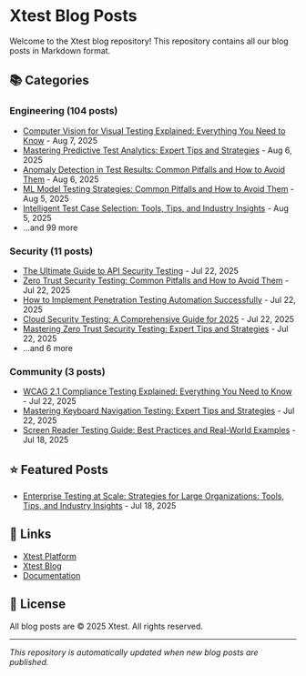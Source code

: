 # Xtest Blog Posts

Welcome to the Xtest blog repository! This repository contains all our blog posts in Markdown format.

## 📚 Categories

### Engineering (104 posts)

- [Computer Vision for Visual Testing Explained: Everything You Need to Know](posts/2025/2025-08-07-computer-vision-for-visual-testing-explained-everything-you-need-to-know.md) - Aug 7, 2025
- [Mastering Predictive Test Analytics: Expert Tips and Strategies](posts/2025/2025-08-06-mastering-predictive-test-analytics-expert-tips-and-strategies.md) - Aug 6, 2025
- [Anomaly Detection in Test Results: Common Pitfalls and How to Avoid Them](posts/2025/2025-08-06-anomaly-detection-in-test-results-common-pitfalls-and-how-to-avoid-them.md) - Aug 6, 2025
- [ML Model Testing Strategies: Common Pitfalls and How to Avoid Them](posts/2025/2025-08-05-ml-model-testing-strategies-common-pitfalls-and-how-to-avoid-them.md) - Aug 5, 2025
- [Intelligent Test Case Selection: Tools, Tips, and Industry Insights](posts/2025/2025-08-05-intelligent-test-case-selection-tools-tips-and-industry-insights.md) - Aug 5, 2025
- ...and 99 more

### Security (11 posts)

- [The Ultimate Guide to API Security Testing](posts/2025/2025-07-22-the-ultimate-guide-to-api-security-testing.md) - Jul 22, 2025
- [Zero Trust Security Testing: Common Pitfalls and How to Avoid Them](posts/2025/2025-07-22-zero-trust-security-testing-common-pitfalls-and-how-to-avoid-them.md) - Jul 22, 2025
- [How to Implement Penetration Testing Automation Successfully](posts/2025/2025-07-22-how-to-implement-penetration-testing-automation-successfully.md) - Jul 22, 2025
- [Cloud Security Testing: A Comprehensive Guide for 2025](posts/2025/2025-07-22-cloud-security-testing-a-comprehensive-guide-for-2025.md) - Jul 22, 2025
- [Mastering Zero Trust Security Testing: Expert Tips and Strategies](posts/2025/2025-07-22-mastering-zero-trust-security-testing-expert-tips-and-strategies.md) - Jul 22, 2025
- ...and 6 more

### Community (3 posts)

- [WCAG 2.1 Compliance Testing Explained: Everything You Need to Know](posts/2025/2025-07-22-wcag-21-compliance-testing-explained-everything-you-need-to-know.md) - Jul 22, 2025
- [Mastering Keyboard Navigation Testing: Expert Tips and Strategies](posts/2025/2025-07-22-mastering-keyboard-navigation-testing-expert-tips-and-strategies.md) - Jul 22, 2025
- [Screen Reader Testing Guide: Best Practices and Real-World Examples](posts/2025/2025-07-18-screen-reader-testing-guide-best-practices-and-real-world-examples.md) - Jul 18, 2025

## ⭐ Featured Posts

- [Enterprise Testing at Scale: Strategies for Large Organizations: Tools, Tips, and Industry Insights](posts/2025/2025-07-18-enterprise-testing-at-scale-strategies-for-large-organizations-tools-tips-and-industry-insights.md) - Jul 18, 2025

## 🔗 Links

- [Xtest Platform](https://xtest.io)
- [Xtest Blog](https://xtest.io/blog)
- [Documentation](https://xtest.io/docs)

## 📝 License

All blog posts are © 2025 Xtest. All rights reserved.

---

*This repository is automatically updated when new blog posts are published.*
